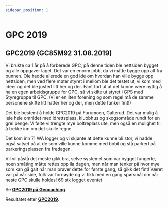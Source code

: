 ```yaml
---
sidebar_position: 1
---
```




# GPC 2019

## GPC2019 (GC85M92 31.08.2019)

Vi brukte ca 1 år på å forberede GPC, på denne tiden ble nettsiden bygget og alle oppgaver laget. Det var en enorm jobb, da vi måtte bygge opp alt fra bunnen. Ole hadde allerede en god ide om hvordan han ville bygge opp nettsiden, men ved flere møter styret i mellom ble det testet ut, vi kom med ideer og det ble justert litt her og der. Fant fort ut at det kunne være nyttig å ha en egen arbeidsgruppe for GPC, så vi skilte ut styret i GPS med Styregruppa til GPC. (Vi er en liten forening og som regel må de samme personene skifte litt hatter her og der, men dette funker fint!)

Det ble bestemt å holde GPC2019 på Furumoen, Galterud. Det var mulig å leie hele området med idrettsplass, klubbhus og skogsområde rundt for en grei penge. Vi følte vi trengte mye boltreplass ute, men også en mulighet til å trekke inn om det skulle regne.

Det kom inn 71 WA logger og vi skjønte at dette kunne bli stor, vi hadde også satset på at de som ville kunne komme med bobil og stå parkert på parkeringsplassen fra fredagen.

Vil vil påstå det meste gikk bra, selve systemet som var bygget fungerte, noen småting måtte rettes opp ila dagen, men når man tenker på hvor mye som kan gå galt når man prøver dette for første gang, så gikk det fint! Været var på vår side, folk var fornøyde og vi fikk med en gang spørsmål om når neste GPC skulle holdes! 69 stk logget eventet

Se **[GPC2019 på Geocaching](https://coord.info/GC85M92)**.

Resultatet etter **[GPC2019](https://glaamadalen.no/artikler/resultater-fra-gpc)**.

